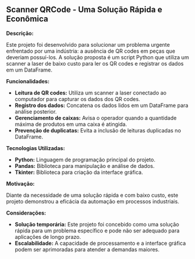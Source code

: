## Scanner QRCode - Uma Solução Rápida e Econômica

**Descrição:**

Este projeto foi desenvolvido para solucionar um problema urgente enfrentado por uma indústria: a ausência de QR codes em peças que deveriam possuí-los. A solução proposta é um script Python que utiliza um scanner a laser de baixo custo para ler os QR codes e registrar os dados em um DataFrame.

**Funcionalidades:**

* **Leitura de QR codes:** Utiliza um scanner a laser conectado ao computador para capturar os dados dos QR codes.
* **Registro dos dados:** Concatena os dados lidos em um DataFrame para análise posterior.
* **Gerenciamento de caixas:** Avisa o operador quando a quantidade máxima de produtos em uma caixa é atingida.
* **Prevenção de duplicatas:** Evita a inclusão de leituras duplicadas no DataFrame.

**Tecnologias Utilizadas:**

* **Python:** Linguagem de programação principal do projeto.
* **Pandas:** Biblioteca para manipulação e análise de dados.
* **Tkinter:** Biblioteca para criação da interface gráfica.

**Motivação:**

Diante da necessidade de uma solução rápida e com baixo custo, este projeto demonstrou a eficácia da automação em processos industriais.

**Considerações:**

* **Solução temporária:** Este projeto foi concebido como uma solução rápida para um problema específico e pode não ser adequado para aplicações de longo prazo.
* **Escalabilidade:** A capacidade de processamento e a interface gráfica podem ser aprimoradas para atender a demandas maiores.

